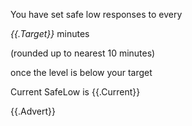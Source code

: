 You have set safe low responses to every

*{{.Target}}* minutes 

(rounded up to nearest 10 minutes)

once the level is below your target

Current SafeLow is {{.Current}}

{{.Advert}}